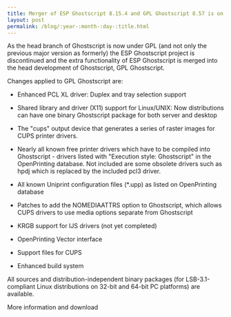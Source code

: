 ```yaml
---
title: Merger of ESP Ghostscript 8.15.4 and GPL Ghostscript 8.57 is on its way
layout: post
permalink: /blog/:year-:month-:day-:title.html
---
```


As the head branch of Ghostscript is now under GPL (and not only theprevious major version as formerly) the ESP Ghostscript project isdiscontinued and the extra functionality of ESP Ghostscript is merged into the head development of Ghostscript, GPL Ghostscript.
  Changes applied to GPL Ghostscript are:
   
- Enhanced PCL XL driver: Duplex and tray selection support 
- Shared library and driver (X11) support for Linux/UNIX: Now distributions can have one binary Ghostscript package for both server and desktop 
- The "cups" output device that generates a series of raster images for CUPS printer drivers. 
- Nearly all known free printer drivers which have to be compiled into Ghostscript - drivers listed with "Execution style: Ghostscript" in the OpenPrinting database. Not included are some obsolete drivers such as hpdj which is replaced by the included pcl3 driver. 
- All known Uniprint configuration files (*.upp) as listed on OpenPrinting database 
- Patches to add the NOMEDIAATTRS option to Ghostscript, which allows CUPS drivers to use media options separate from Ghostscript 
- KRGB support for IJS drivers (not yet completed) 
- OpenPrinting Vector interface 
- Support files for CUPS 
- Enhanced build system   All sources and distribution-independent binary packages (for LSB-3.1-compliant Linux distributions on 32-bit and 64-bit PC platforms) are available.
  More information and download

